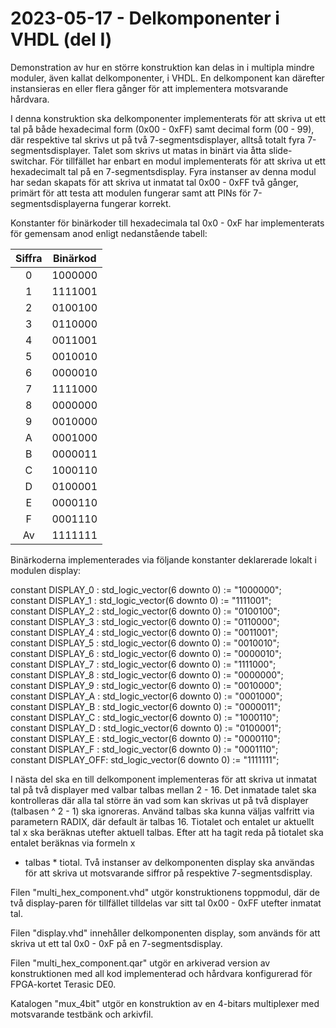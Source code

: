# 2023-05-17 - Delkomponenter i VHDL (del I)
Demonstration av hur en större konstruktion kan delas in i multipla mindre moduler, även kallat delkomponenter, i VHDL.
En delkomponent kan därefter instansieras en eller flera gånger för att implementera motsvarande hårdvara. 

I denna konstruktion ska delkomponenter implementerats för att skriva ut ett tal på både hexadecimal form (0x00 - 0xFF) samt decimal form (00 - 99), där respektive tal skrivs ut på två 7-segmentsdisplayer, alltså totalt fyra 7-segmentsdisplayer. Talet som skrivs ut matas in binärt via åtta slide-switchar. 
För tillfället har enbart en modul implementerats för att skriva ut ett hexadecimalt tal på en 7-segmentsdisplay. Fyra instanser av denna modul har sedan skapats för att skriva ut inmatat tal 0x00 - 0xFF två gånger, primärt för att testa att modulen fungerar samt att PINs för 7-segmentsdisplayerna fungerar korrekt.

Konstanter för binärkoder till hexadecimala tal 0x0 - 0xF har implementerats för gemensam anod enligt nedanstående tabell:

|   Siffra   |   Binärkod   |
| :--------: | :----------: | 
|      0     |    1000000   |
|      1     |    1111001   |
|      2     |    0100100   |     
|      3     |    0110000   |    
|      4     |    0011001   |   
|      5     |    0010010   |     
|      6     |    0000010   |      
|      7     |    1111000   |      
|      8     |    0000000   |     
|      9     |    0010000   |     
|      A     |    0001000   |     
|      B     |    0000011   |     
|      C     |    1000110   |     
|      D     |    0100001   |     
|      E     |    0000110   |  
|      F     |    0001110   |        
|      Av    |    1111111   |    

Binärkoderna implementerades via följande konstanter deklarerade lokalt i modulen display:

constant DISPLAY_0  : std_logic_vector(6 downto 0) := "1000000";\
constant DISPLAY_1  : std_logic_vector(6 downto 0) := "1111001";\
constant DISPLAY_2  : std_logic_vector(6 downto 0) := "0100100";\
constant DISPLAY_3  : std_logic_vector(6 downto 0) := "0110000";\
constant DISPLAY_4  : std_logic_vector(6 downto 0) := "0011001";\
constant DISPLAY_5  : std_logic_vector(6 downto 0) := "0010010";\
constant DISPLAY_6  : std_logic_vector(6 downto 0) := "0000010";\
constant DISPLAY_7  : std_logic_vector(6 downto 0) := "1111000";\
constant DISPLAY_8  : std_logic_vector(6 downto 0) := "0000000";\
constant DISPLAY_9  : std_logic_vector(6 downto 0) := "0010000";\
constant DISPLAY_A  : std_logic_vector(6 downto 0) := "0001000";\
constant DISPLAY_B  : std_logic_vector(6 downto 0) := "0000011";\
constant DISPLAY_C  : std_logic_vector(6 downto 0) := "1000110";\
constant DISPLAY_D  : std_logic_vector(6 downto 0) := "0100001";\
constant DISPLAY_E  : std_logic_vector(6 downto 0) := "0000110";\
constant DISPLAY_F  : std_logic_vector(6 downto 0) := "0001110";\
constant DISPLAY_OFF: std_logic_vector(6 downto 0) := "1111111";

I nästa del ska en till delkomponent implementeras för att skriva ut inmatat tal på två displayer med valbar talbas mellan 2 - 16. Det inmatade talet ska kontrolleras
där alla tal större än vad som kan skrivas ut på två displayer (talbasen ^ 2 - 1) ska ignoreras. Använd talbas ska kunna väljas valfritt via parametern RADIX, där
default är talbas 16. Tiotalet och entalet ur aktuellt tal x ska beräknas utefter aktuell talbas. Efter att ha tagit reda på tiotalet ska entalet beräknas via formeln x
- talbas * tiotal. Två instanser av delkomponenten display ska användas för att skriva ut motsvarande siffror på respektive 7-segmentsdisplay.

Filen "multi_hex_component.vhd" utgör konstruktionens toppmodul, där de två display-paren för tillfället tilldelas var sitt tal 0x00 - 0xFF utefter inmatat tal.

Filen "display.vhd" innehåller delkomponenten display, som används för att skriva ut ett tal 0x0 - 0xF på en 7-segmentsdisplay.

Filen "multi_hex_component.qar" utgör en arkiverad version av konstruktionen med all kod implementerad och hårdvara konfigurerad för FPGA-kortet Terasic DE0. 

Katalogen "mux_4bit" utgör en konstruktion av en 4-bitars multiplexer med motsvarande testbänk och arkivfil.
